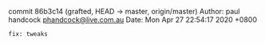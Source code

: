 commit 86b3c14 (grafted, HEAD -> master, origin/master)
Author: paul handcock <phandcock@live.com.au>
Date:   Mon Apr 27 22:54:17 2020 +0800

    fix: tweaks
